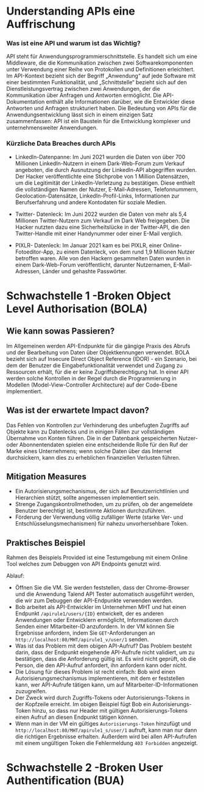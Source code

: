 # Understanding APIs eine Auffrischung

### Was ist eine API und warum ist das Wichtig?

API steht für Anwendungsprogrammierschnittstelle. Es handelt sich um eine Middleware, die die Kommunikation zwischen zwei Softwarekomponenten unter Verwendung einer Reihe von Protokollen und Definitionen erleichtert. Im API-Kontext bezieht sich der Begriff „Anwendung“ auf jede Software mit einer bestimmten Funktionalität, und „Schnittstelle“ bezieht sich auf den Dienstleistungsvertrag zwischen zwei Anwendungen, der die Kommunikation über Anfragen und Antworten ermöglicht. Die API-Dokumentation enthält alle Informationen darüber, wie die Entwickler diese Antworten und Anfragen strukturiert haben. Die Bedeutung von APIs für die Anwendungsentwicklung lässt sich in einem einzigen Satz zusammenfassen: API ist ein Baustein für die Entwicklung komplexer und unternehmensweiter Anwendungen.

###  Kürzliche Data Breaches durch APIs
- LinkedIn-Datenpanne: Im Juni 2021 wurden die Daten von über 700 Millionen LinkedIn-Nutzern in einem Dark-Web-Forum zum Verkauf angeboten, die durch Ausnutzung der LinkedIn-API abgegriffen wurden. Der Hacker veröffentlichte eine Stichprobe von 1 Million Datensätzen, um die Legitimität der LinkedIn-Verletzung zu bestätigen. Diese enthielt die vollständigen Namen der Nutzer, E-Mail-Adressen, Telefonnummern, Geolocation-Datensätze, LinkedIn-Profil-Links, Informationen zur Berufserfahrung und andere Kontodaten für soziale Medien.

- Twitter- Datenleck: Im Juni 2022 wurden die Daten von mehr als 5,4 Millionen Twitter-Nutzern zum Verkauf im Dark Web freigegeben. Die Hacker nutzten dazu eine Sicherheitslücke in der Twitter-API, die den Twitter-Handle mit einer Handynummer oder einer E-Mail verglich.

 - PIXLR- Datenleck: Im Januar 2021 kam es bei PIXLR, einer Online-Fotoeditor-App, zu einem Datenleck, von dem rund 1,9 Millionen Nutzer betroffen waren. Alle von den Hackern gesammelten Daten wurden in einem Dark-Web-Forum veröffentlicht, darunter Nutzernamen, E-Mail-Adressen, Länder und gehashte Passwörter.

# Schwachstelle 1 -Broken Object Level Authorisation (BOLA)

## Wie kann sowas Passieren? 
Im Allgemeinen werden API-Endpunkte für die gängige Praxis des Abrufs und der Bearbeitung von Daten über Objektkennungen verwendet. BOLA bezieht sich auf Insecure Direct Object Reference (IDOR) - ein Szenario, bei dem der Benutzer die Eingabefunktionalität verwendet und Zugang zu Ressourcen erhält, für die er keine Zugriffsberechtigung hat. In einer API werden solche Kontrollen in der Regel durch die Programmierung in Modellen (Model-View-Controller Architecture) auf der Code-Ebene implementiert.

## Was ist der erwartete Impact davon?

Das Fehlen von Kontrollen zur Verhinderung des unbefugten Zugriffs auf Objekte kann zu Datenlecks und in einigen Fällen zur vollständigen Übernahme von Konten führen. Die in der Datenbank gespeicherten Nutzer- oder Abonnentendaten spielen eine entscheidende Rolle für den Ruf der Marke eines Unternehmens; wenn solche Daten über das Internet durchsickern, kann dies zu erheblichen finanziellen Verlusten führen.

## Mitigation Measures 

- Ein Autorisierungsmechanismus, der sich auf Benutzerrichtlinien und Hierarchien stützt, sollte angemessen implementiert sein.
- Strenge Zugangskontrollmethoden, um zu prüfen, ob der angemeldete Benutzer berechtigt ist, bestimmte Aktionen durchzuführen.
- Förderung der Verwendung völlig zufälliger Werte (starke Ver- und Entschlüsselungsmechanismen) für nahezu unvorhersehbare Token.

## Praktisches Beispiel

Rahmen des Beispiels 
Provided ist eine Testumgebung mit einem Online Tool welches zum Debuggen von API Endpoints genutzt wird. 

Ablauf:
- Öffnen Sie die VM. Sie werden feststellen, dass der Chrome-Browser und die Anwendung Talend API Tester automatisch ausgeführt werden, die wir zum Debuggen der API-Endpunkte verwenden werden.
- Bob arbeitet als API-Entwickler im Unternehmen MHT und hat einen Endpunkt `/apirule1/users/{ID}` entwickelt, der es anderen Anwendungen oder Entwicklern ermöglicht, Informationen durch Senden einer Mitarbeiter-ID anzufordern. In der VM können Sie Ergebnisse anfordern, indem Sie `GET`-Anforderungen an `http://localhost:80/MHT/apirule1_v/user/1` senden.
- Was ist das Problem mit dem obigen API-Aufruf? Das Problem besteht darin, dass der Endpunkt eingehende API-Aufrufe nicht validiert, um zu bestätigen, dass die Anforderung gültig ist. Es wird nicht geprüft, ob die Person, die den API-Aufruf anfordert, ihn anfordern kann oder nicht.
- Die Lösung für dieses Problem ist recht einfach: Bob wird einen Autorisierungsmechanismus implementieren, mit dem er feststellen kann, wer API-Aufrufe tätigen kann, um auf Mitarbeiter-ID-Informationen zuzugreifen.
- Der Zweck wird durch Zugriffs-Tokens oder Autorisierungs-Tokens in der Kopfzeile erreicht. Im obigen Beispiel fügt Bob ein Autorisierungs-Token hinzu, so dass nur Header mit gültigen Autorisierungs-Tokens einen Aufruf an diesen Endpunkt tätigen können.
- Wenn man in der VM ein gültiges `Autorisierungs-Token` hinzufügt und `http://localhost:80/MHT/apirule1_s/user/1` aufruft, kann man nur dann die richtigen Ergebnisse erhalten. Außerdem wird bei allen API-Aufrufen mit einem ungültigen Token die Fehlermeldung `403 Forbidden` angezeigt.


# Schwachstelle 2 -Broken User Authentification (BUA)